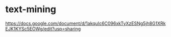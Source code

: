 # text-mining

https://docs.google.com/document/d/1akquIc6C096xkTyXzESNg5jh8G1XRkEJK1KYSc5EOWg/edit?usp=sharing

